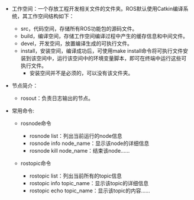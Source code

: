 
* 工作空间：一个存放工程开发相关文件的文件夹。ROS默认使用Catkin编译系统，其工作空间结构如下：
    * src，代码空间，存储所有ROS功能包的源码文件。
    * build，编译空间，存储工作空间编译过程中产生的缓存信息和中间文件。
    * devel，开发空间，放置编译生成的可执行文件。
    * install，安装空间，编译成功后，可使用make install命令将可执行文件安装到该空间中，运行该空间中的环境变量脚本，即可在终端中运行这些可执行文件。
        * 安装空间并不是必须的，可以没有该文件夹。


* 节点简介：
    * rosout：负责日志输出的节点。

* 常用命令:
    * rosnode命令
        * rosnode list：列出当前运行的node信息
        * rosnode info node_name：显示该node的详细信息
        * rosnode kill node_name：结束该node……
    
    * rostopic命令
        * rostopic list：列出当前所有的topic信息
        * rostopic info topic_name：显示该topic的详细信息
        * rostopic echo topic_name：显示该topic的内容……